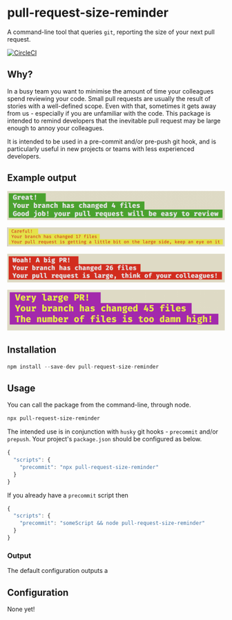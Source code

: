 # pull-request-size-reminder

A command-line tool that queries `git`, reporting the size of your next pull request.

[![CircleCI](https://circleci.com/gh/mlennox/pull-request-size-reminder/tree/master.svg?style=svg)](https://circleci.com/gh/mlennox/pull-request-size-reminder/tree/master)

## Why?

In a busy team you want to minimise the amount of time your colleagues spend reviewing your code. Small pull requests are usually the result of stories with a well-defined scope. Even with that, sometimes it gets away from us - especially if you are unfamiliar with the code. This package is intended to remind developers that the inevitable pull request may be large enough to annoy your colleagues.

It is intended to be used in a pre-commit and/or pre-push git hook, and is particularly useful in new projects or teams with less experienced developers.

## Example output

![Great! Your branch has changed 4 files Good job! your pull request will be easy to review](./good.png)

![Careful! Your branch has changed 17 files Your pull request is getting a little bit on the large side, keep an eye on it ](./risky.png)

![Woah! A big PR! Your branch has changed 26 files Your pull request is large, think of your colleagues! ](./big.png)

![Very large PR! Your branch has changed 45 files The number of files is too damn high!](./huge.png)

## Installation

```javascript
npm install --save-dev pull-request-size-reminder
```

## Usage

You can call the package from the command-line, through node.

```bash
npx pull-request-size-reminder
```

The intended use is in conjunction with `husky` git hooks - `precommit` and/or `prepush`. Your project's `package.json` should be configured as below.

```javascript
{
  "scripts": {
    "precommit": "npx pull-request-size-reminder"
  }
}
```

If you already have a `precommit` script then

```javascript
{
  "scripts": {
    "precommit": "someScript && node pull-request-size-reminder"
  }
}
```

### Output

The default configuration outputs a 

## Configuration

None yet!

